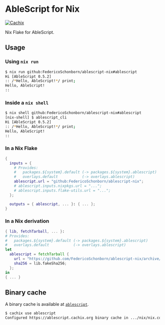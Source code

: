 # AbleScript for Nix

[![Cachix](https://github.com/FedericoSchonborn/nix-ablescript/actions/workflows/cachix.yaml/badge.svg)](https://github.com/FedericoSchonborn/nix-ablescript/actions/workflows/cachix.yaml)

Nix Flake for AbleScript.

## Usage

### Using `nix run`

```sh
$ nix run github:FedericoSchonborn/ablescript-nix#ablescript
Hi [AbleScript 0.5.2]
:: /*Hello, AbleScript!*/ print;
Hello, AbleScript!
::
```

### Inside a `nix shell`

```sh
$ nix shell github:FedericoSchonborn/ablescript-nix#ablescript
[nix-shell] $ ablescript_cli
Hi [AbleScript 0.5.2]
:: /*Hello, AbleScript!*/ print;
Hello, AbleScript!
::
```

### In a Nix Flake

```nix
{
  inputs = {
    # Provides:
    #   packages.${system}.default (-> packages.${system}.ablescript)
    #   overlays.default           (-> overlays.ablescript)
    ablescript.url = "github:FedericoSchonborn/ablescript-nix";
    # ablescript.inputs.nixpkgs.url = "...";
    # ablescript.inputs.flake-utils.url = "...";
  };

  outputs = { ablescript, ... }: { ... };
}
```

### In a Nix derivation

```nix
{ lib, fetchTarball, ... }:
# Provides:
#   packages.${system}.default (-> packages.${system}.ablescript)
#   overlays.default           (-> overlays.ablescript)
let
  ablescript = fetchTarball {
    url = "https://github.com/FedericoSchonborn/ablescript-nix/archive/${commitHash}.zip";
    sha256 = lib.fakeSha256;
  };
in
{ ... }
```

## Binary cache

A binary cache is available at [`ablescript`](https://app.cachix.org/cache/ablescript).

```sh
$ cachix use ablescript
Configured https://ablescript.cachix.org binary cache in .../nix/nix.conf
```
